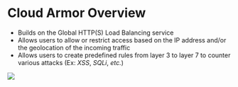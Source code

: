 # Cloud Armor Overview

* Builds on the Global HTTP(S) Load Balancing service
* Allows users to allow or restrict access based on the IP address and/or the geolocation of the incoming traffic
* Allows users to create predefined rules from layer 3 to layer 7 to counter various attacks (Ex: *XSS*, *SQLi*, *etc.*)

![](https://github.com/JonmarCorpuz/SecondBrain/blob/main/Assets/Whitespace.png)
